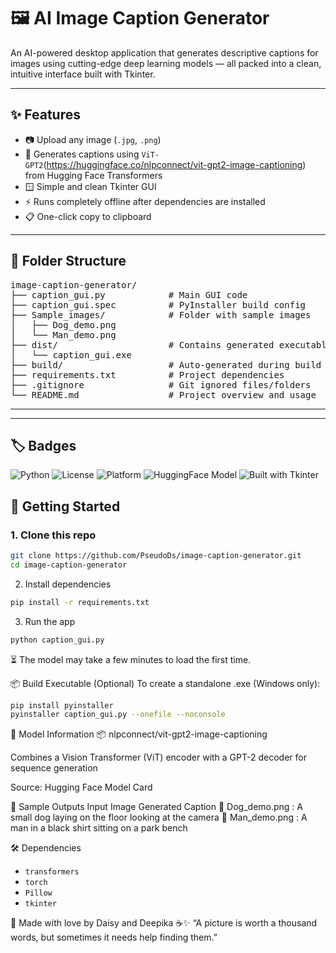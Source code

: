 # 🖼️ AI Image Caption Generator

An AI-powered desktop application that generates descriptive captions for images using cutting-edge deep learning models — all packed into a clean, intuitive interface built with Tkinter.

---

## ✨ Features

- 📷 Upload any image (`.jpg`, `.png`)
- 🧠 Generates captions using `ViT-GPT2`(https://huggingface.co/nlpconnect/vit-gpt2-image-captioning) from Hugging Face Transformers
- 🪟 Simple and clean Tkinter GUI
- ⚡ Runs completely offline after dependencies are installed
- 📋 One-click copy to clipboard

---

## 📂 Folder Structure

<pre>
image-caption-generator/
├── caption_gui.py            # Main GUI code
├── caption_gui.spec          # PyInstaller build config
├── Sample_images/            # Folder with sample images
│   ├── Dog_demo.png
│   └── Man_demo.png
├── dist/                     # Contains generated executable
│   └── caption_gui.exe
├── build/                    # Auto-generated during build
├── requirements.txt          # Project dependencies
├── .gitignore                # Git ignored files/folders
└── README.md                 # Project overview and usage
</pre>

---
---

## 🏷️ Badges

![Python](https://img.shields.io/badge/Python-3.8+-blue.svg)
![License](https://img.shields.io/github/license/PseudoDs/image-caption-generator)
![Platform](https://img.shields.io/badge/Platform-Windows%20%7C%20Linux-lightgrey)
![HuggingFace Model](https://img.shields.io/badge/Model-ViT--GPT2-orange)
![Built with Tkinter](https://img.shields.io/badge/UI-Tkinter-blueviolet)

## 🚀 Getting Started

### 1. Clone this repo
```bash
git clone https://github.com/PseudoDs/image-caption-generator.git
cd image-caption-generator
```



2. Install dependencies

```bash
pip install -r requirements.txt
```



3. Run the app

```bash
python caption_gui.py
```
⏳ The model may take a few minutes to load the first time.



📦 Build Executable (Optional)
To create a standalone .exe (Windows only):

```bash
pip install pyinstaller
pyinstaller caption_gui.py --onefile --noconsole
```



🤖 Model Information
📦 nlpconnect/vit-gpt2-image-captioning

Combines a Vision Transformer (ViT) encoder with a GPT-2 decoder for sequence generation

Source: Hugging Face Model Card


📸 Sample Outputs
Input Image	Generated Caption
🐶 Dog_demo.png :	A small dog laying on the floor looking at the camera
👨 Man_demo.png :	A man in a black shirt sitting on a park bench



🛠️ Dependencies

- `transformers`
- `torch`
- `Pillow`
- `tkinter`


💖 Made with love by Daisy and Deepika ☕✨
“A picture is worth a thousand words, but sometimes it needs help finding them.”

